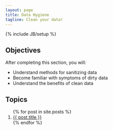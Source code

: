 ```yaml
---
layout: page
title: Data Hygiene
tagline: Clean your data!
---
```

{% include JB/setup %}

## Objectives

After completing this section, you will:

- Understand methods for sanitizing data
- Become familiar with symptoms of dirty data
- Understand the benefits of clean data

## Topics

<ol class="posts">
  {% for post in site.posts %}
    <li><a href="{{ BASE_PATH }}{{ post.url }}">{{ post.title }}</a></li>
  {% endfor %}
</ol>
<!--
----

## More Resources

-->
